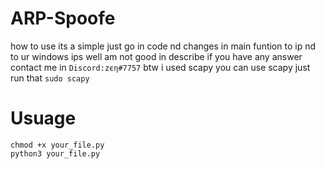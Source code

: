 # ARP-Spoofe

how to use its a simple just go in code nd changes in main funtion to ip nd to ur windows ips
well am not good in describe if you have any answer contact me in ``Discord:zєη#7757``
btw i used scapy you can use scapy just run that ``sudo scapy``

# Usuage
```
chmod +x your_file.py
python3 your_file.py
```
